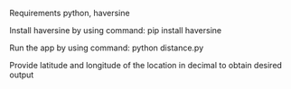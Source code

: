 Requirements python, haversine

Install haversine by using command: pip install haversine

Run the app by using command: python distance.py

Provide latitude and longitude of the location in decimal to obtain desired output
